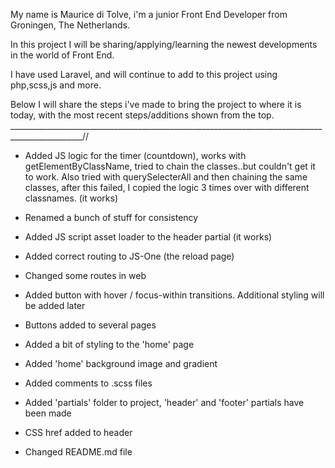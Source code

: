 My name is Maurice di Tolve, i'm a junior Front End Developer from Groningen, The Netherlands.

In this project I will be sharing/applying/learning the newest developments in the world of Front End.

I have used Laravel, and will continue to add to this project using php,scss,js and more.


Below I will share the steps i've made to bring the project to where it is today, with the most recent steps/additions shown from the top.
________________________________________________________________________________________________//

- Added JS logic for the timer (countdown), works with getElementByClassName, tried to chain the classes..but couldn't get it to work. Also tried with querySelecterAll and then chaining the same classes, after this failed, I copied the logic 3 times over with different classnames. (it works)

- Renamed a bunch of stuff for consistency

- Added JS script asset loader to the header partial (it works)

- Added correct routing to JS-One (the reload page)

- Changed some routes in web

- Added button with hover / focus-within transitions. Additional styling will be added later

- Buttons added to several pages

- Added a bit of styling to the 'home' page

- Added 'home' background image and gradient

- Added comments to .scss files

- Added 'partials' folder to project, 'header' and 'footer' partials have been made

- CSS href added to header

- Changed README.md file
